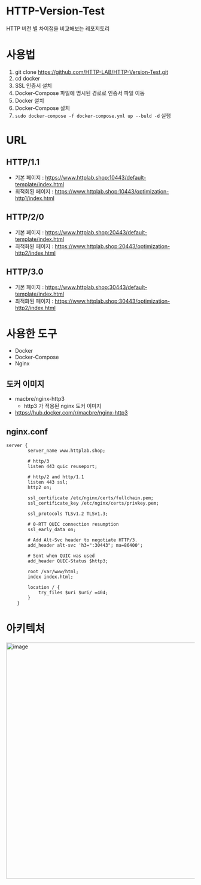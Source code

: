 # HTTP-Version-Test
HTTP 버전 별 차이점을 비교해보는 레포지토리



# 사용법
1. git clone https://github.com/HTTP-LAB/HTTP-Version-Test.git
2. cd docker
4. SSL 인증서 설치
5. Docker-Compose 파일에 명시된 경로로 인증서 파일 이동
6. Docker 설치
7. Docker-Compose 설치
8. `sudo docker-compose -f docker-compose.yml up --buld -d` 실행



# URL
## HTTP/1.1
- 기본 페이지 : https://www.httplab.shop:10443/default-template/index.html
- 최적회된 페이지 : https://www.httplab.shop:10443/optimization-http1/index.html
## HTTP/2/0
- 기본 페이지 : https://www.httplab.shop:20443/default-template/index.html
- 최적화된 페이지 : https://www.httplab.shop:20443/optimization-http2/index.html
## HTTP/3.0
- 기본 페이지 : https://www.httplab.shop:30443/default-template/index.html
- 최적화된 페이지 : https://www.httplab.shop:30443/optimization-http2/index.html

# 사용한 도구
- Docker
- Docker-Compose
- Nginx

## 도커 이미지
- macbre/nginx-http3
  - http3 가 적용된 nginx 도커 이미지
- https://hub.docker.com/r/macbre/nginx-http3

## nginx.conf
```shell
server {
        server_name www.httplab.shop;

        # http/3
        listen 443 quic reuseport;

        # http/2 and http/1.1
        listen 443 ssl;
        http2 on;

        ssl_certificate /etc/nginx/certs/fullchain.pem;
        ssl_certificate_key /etc/nginx/certs/privkey.pem;

        ssl_protocols TLSv1.2 TLSv1.3;

        # 0-RTT QUIC connection resumption
        ssl_early_data on;

        # Add Alt-Svc header to negotiate HTTP/3.
        add_header alt-svc 'h3=":30443"; ma=86400';

        # Sent when QUIC was used
        add_header QUIC-Status $http3;

        root /var/www/html;
        index index.html;

        location / {
            try_files $uri $uri/ =404;
        }
    }

```

# 아키텍처
<img width="1054" height="629" alt="image" src="https://github.com/user-attachments/assets/e9543317-d59f-400c-9a31-dff20793df37" />


